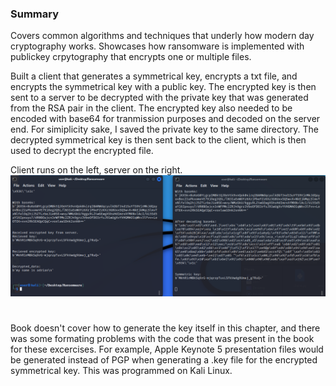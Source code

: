 ### Summary

Covers common algorithms and techniques that underly how modern day cryptography works.
Showcases how ransomware is implemented with publickey crpytography that encrypts one or multiple files. 

Built a client that generates a symmetrical key, encrypts a txt file, and encrypts the symmetrical key with a public key. 
The encrypted key is then sent to a server to be decrypted with the private key that was generated from the RSA pair in the client. 
The encrypted key also needed to be encoded with base64 for tranmission purposes and decoded on the server end.
For simiplicity sake, I saved the private key to the same directory. The decrypted symmetrical key is then sent back to 
the client, which is then used to decrypt the encrypted file.

Client runs on the left, server on the right.
![](./images/commandlineoutput.PNG)
#
Book doesn't cover how to generate the key itself in this chapter, and there was some formating problems with the code
that was present in the book for these excercises. For example, Apple Keynote 5 presentation files
would be generated instead of PGP when generating a .key file for the encrypted symmetrical key. This was programmed on Kali Linux.
